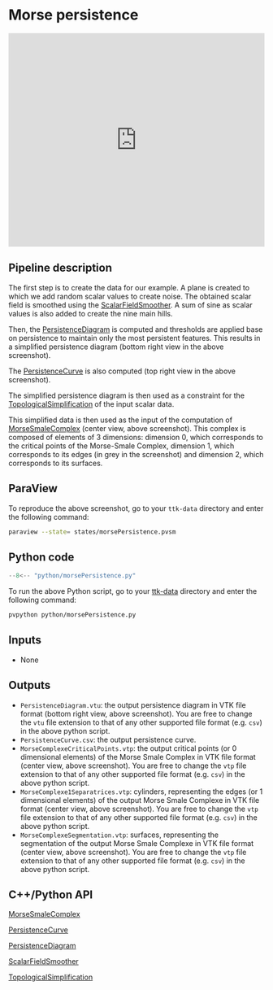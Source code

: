 # Morse persistence 
<iframe width="100%" height="420"
src="https://www.youtube.com/embed/xjKh6YTq5RA" frameborder="0"
allowfullscreen></iframe>

<!-- ![Morse Persistence example Image](https://topology-tool-kit.github.io/img/gallery/morsePersistence.jpg) -->

## Pipeline description

The first step is to create the data for our example. A plane is created to which we add random scalar values to create noise. The obtained scalar field is smoothed using the [ScalarFieldSmoother](https://topology-tool-kit.github.io/doc/html/classttkScalarFieldSmoother.html). A sum of sine as scalar values is also added to create the nine main hills.

Then, the [PersistenceDiagram](https://topology-tool-kit.github.io/doc/html/classttkPersistenceDiagram.html) is computed and thresholds are applied base on persistence to maintain only the most persistent features. This results in a simplified persistence diagram (bottom right view in the above screenshot).

The [PersistenceCurve](https://topology-tool-kit.github.io/doc/html/classttkPersistenceCurve.html) is also computed (top right view in the above screenshot).

The simplified persistence diagram is then used as a constraint for the [TopologicalSimplification](https://topology-tool-kit.github.io/doc/html/classttkTopologicalSimplification.html) of the input scalar data.

This simplified data is then used as the input of the computation of [MorseSmaleComplex](https://topology-tool-kit.github.io/doc/html/classttkMorseSmaleComplex.html) (center view, above screenshot). This complex is composed of elements of 3 dimensions: dimension 0, which corresponds to the critical points of the Morse-Smale Complex, dimension 1, which corresponds to its edges (in grey in the screenshot) and dimension 2, which corresponds to its surfaces.

## ParaView
To reproduce the above screenshot, go to your `ttk-data`  directory and enter the following command:
``` bash
paraview --state= states/morsePersistence.pvsm
```

## Python code

``` python  linenums="1"
--8<-- "python/morsePersistence.py"
```

To run the above Python script, go to your [ttk-data](https://github.com/topology-tool-kit/ttk-data) directory and enter the following command:
``` bash
pvpython python/morsePersistence.py
```


## Inputs
- None

## Outputs
- `PersistenceDiagram.vtu`: the output persistence diagram in VTK file format (bottom right view, above screenshot). You are free to change the `vtu` file extension to that of any other supported file format (e.g. `csv`) in the above python script.
- `PersistenceCurve.csv`: the output persistence curve.
- `MorseComplexeCriticalPoints.vtp`: the output critical points (or 0 dimensional elements) of the Morse Smale Complex in VTK file format (center view, above screenshot). You are free to change the `vtp` file extension to that of any other supported file format (e.g. `csv`) in the above python script.
- `MorseComplexe1Separatrices.vtp`: cylinders, representing the edges (or 1 dimensional elements) of the output Morse Smale Complexe in VTK file format (center view, above screenshot). You are free to change the `vtp` file extension to that of any other supported file format (e.g. `csv`) in the above python script.
- `MorseComplexeSegmentation.vtp`: surfaces, representing the segmentation  of the output Morse Smale Complexe in VTK file format (center view, above screenshot). You are free to change the `vtp` file extension to that of any other supported file format (e.g. `csv`) in the above python script.

## C++/Python API

[MorseSmaleComplex](https://topology-tool-kit.github.io/doc/html/classttkMorseSmaleComplex.html)


[PersistenceCurve](https://topology-tool-kit.github.io/doc/html/classttkPersistenceCurve.html)

[PersistenceDiagram](https://topology-tool-kit.github.io/doc/html/classttkPersistenceDiagram.html)

[ScalarFieldSmoother](https://topology-tool-kit.github.io/doc/html/classttkScalarFieldSmoother.html)

[TopologicalSimplification](https://topology-tool-kit.github.io/doc/html/classttkTopologicalSimplification.html)
